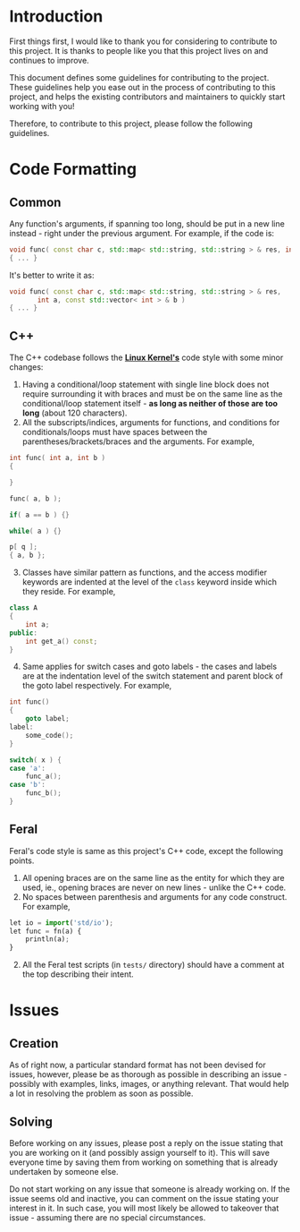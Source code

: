 # Introduction

First things first, I would like to thank you for considering to contribute to this project.
It is thanks to people like you that this project lives on and continues to improve.

This document defines some guidelines for contributing to the project.
These guidelines help you ease out in the process of contributing to this project,
and helps the existing contributors and maintainers to quickly start working with you!

Therefore, to contribute to this project, please follow the following guidelines.

# Code Formatting

## Common
Any function's arguments, if spanning too long, should be put in a new line instead - right under the previous argument.
For example, if the code is:
```cpp
void func( const char c, std::map< std::string, std::string > & res, int a, const std::vector< int > & b )
{ ... }
```
It's better to write it as:
```cpp
void func( const char c, std::map< std::string, std::string > & res,
	   int a, const std::vector< int > & b )
{ ... }
```

## C++
The C++ codebase follows the **[Linux Kernel's](https://www.kernel.org/doc/html/v4.10/process/coding-style.html)** code style with some minor changes:
1. Having a conditional/loop statement with single line block does not require surrounding it with braces and must be on the same line as the conditional/loop statement itself - **as long as neither of those are too long** (about 120 characters).
2. All the subscripts/indices, arguments for functions, and conditions for conditionals/loops must have spaces between the parentheses/brackets/braces and the arguments.
For example,
```cpp
int func( int a, int b )
{

}

func( a, b );

if( a == b ) {}

while( a ) {}

p[ q ];
{ a, b };
```
3. Classes have similar pattern as functions, and the access modifier keywords are indented at the level of the `class` keyword inside which they reside.
For example,
```cpp
class A
{
	int a;
public:
	int get_a() const;
}
```
4. Same applies for switch cases and goto labels - the cases and labels are at the indentation level of the switch statement and parent block of the goto label respectively. For example,
```cpp
int func()
{
	goto label;
label:
	some_code();
}

switch( x ) {
case 'a':
	func_a();
case 'b':
	func_b();
}
```

## Feral
Feral's code style is same as this project's C++ code, except the following points.
1. All opening braces are on the same line as the entity for which they are used, ie., opening braces are never on new lines - unlike the C++ code.
2. No spaces between parenthesis and arguments for any code construct.
For example,
```py
let io = import('std/io');
let func = fn(a) {
	println(a);
}
```
2. All the Feral test scripts (in `tests/` directory) should have a comment at the top describing their intent.

# Issues

## Creation
As of right now, a particular standard format has not been devised for issues, however, please be as thorough as possible in describing an issue - possibly with examples, links, images, or anything relevant. That would help a lot in resolving the problem as soon as possible.

## Solving
Before working on any issues, please post a reply on the issue stating that you are working on it (and possibly assign yourself to it).
This will save everyone time by saving them from working on something that is already undertaken by someone else.

Do not start working on any issue that someone is already working on. If the issue seems old and inactive,
you can comment on the issue stating your interest in it. In such case, you will most likely be allowed to takeover that issue -
assuming there are no special circumstances.